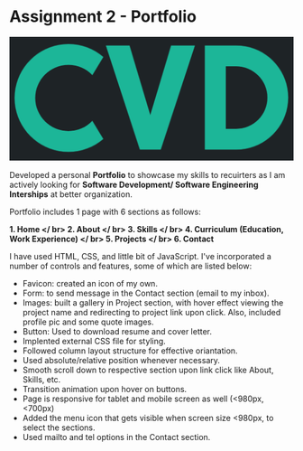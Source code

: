 # Assignment 2 - Portfolio

![Logo data](/img/readme_logo.png?raw=true "Porfolio Logo")

Developed a personal **Portfolio** to showcase my skills to recuirters as I am actively looking for **Software Development/ Software Engineering Interships** at better organization.

Portfolio includes 1 page with 6 sections as follows:

**1. Home </ br>
2. About </ br>
3. Skills </ br>
4. Curriculum (Education, Work Experience) </ br>
5. Projects </ br>
6. Contact**

I have used HTML, CSS, and little bit of JavaScript. I've incorporated a number of controls and features, some of which are listed below:

- Favicon: created an icon of my own.
- Form: to send message in the Contact section (email to my inbox).
- Images: built a gallery in Project section, with hover effect viewing the project name and redirecting to project link upon click. Also, included profile pic and some quote images.
- Button: Used to download resume and cover letter.
- Implented external CSS file for styling.
- Followed column layout structure for effective oriantation.
- Used absolute/relative position whenever necessary.
- Smooth scroll down to respective section upon link click like About, Skills, etc.
- Transition animation upon hover on buttons.
- Page is responsive for tablet and mobile screen as well (<980px, <700px)
- Added the menu icon that gets visible when screen size <980px, to select the sections.
- Used mailto and tel options in the Contact section.
